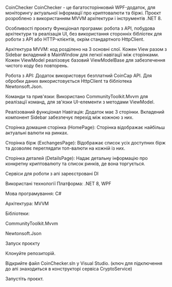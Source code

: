 CoinChecker
CoinChecker - це багатосторінковий WPF-додаток, для моніторингу актуальної інформації про криптовалюти та біржі. Проєкт розроблено з використанням MVVM архітектури і інструментів .NET 8.

Особливості проєкту
Функціонал програми: робота з API, побудова архітектури та реалізація UI, без використання сторонніх бібліотек для роботи з API або HTTP-клієнтів, окрім стандартного HttpClient.

Архітектура MVVM: код розділено на 3 основні слої. Кожен View разом з Sidebar вкладений в MainWindow для легкої навігації між сторінками. Кожен ViewModel реалізовує базовий ViewModelBase для забезпечення чистого коду без повторень.    

Робота з API: Додаток використовує безплатний CoinCap API. Для обробки даних використовується HttpClient та бібліотека Newtonsoft.Json.

Команди та прив'язки: Використано CommunityToolkit.Mvvm для реалізації команд, для зв'язки UI-елементи з методами ViewModel.

Реалізований функціонал
Навігація: Додаток має 3 сторінки. Вкладений компонент Sidebar забезпечує перехід між кожною з них. 

Сторінка домашня сторінка (HomePage): Сторінка відображає найбільш актуальні валюти на ринках.

Сторінка бірж (ExchangesPage): Відображає список усіх доступних бірж та дозволяє переглядати топ-валюти на кожній із них.

Сторінка деталей (DetailsPage): Надає детальну інформацію про конкретну криптовалюту та список ринків, де вона торгується.

Сервіси для роботи з апі зареєстровані DI

Використані технології
Платформа: .NET 8, WPF

Мова програмування: C#

Архітектура: MVVM

Бібліотеки:

CommunityToolkit.Mvvm

Newtonsoft.Json

Запуск проєкту

Клонуйте репозиторій.

Відкрийте файл CoinChecker.sln у Visual Studio.
(ключ для підключення до апі знаходиться в конструкторі сервіса CryptoService)

Запустіть проєкт.